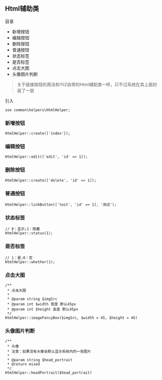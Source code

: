 ## Html辅助类

目录

- 新增按钮
- 编辑按钮
- 删除按钮
- 普通按钮
- 状态标签
- 是否标签
- 点击大图
- 头像图片判断

> 关于链接按钮的用法和Yii2自带的Html辅助类一样，只不过系统在其上面封装了一层

引入

```
use common\helpers\HtmlHelper;
```

### 新增按钮

```
HtmlHelper::create(['index']);
```

### 编辑按钮

```
HtmlHelper::edit(['edit', 'id' => 1]);
```

### 删除按钮

```
HtmlHelper::create(['delete', 'id' => 1]);
```

### 普通按钮

```
HtmlHelper::linkButton(['test', 'id' => 1], '测试');
```

### 状态标签

```
// 0：显示;1：隐藏
HtmlHelper::status(1);
```

### 是否标签

```
// 1：是;0：否
HtmlHelper::whether(1);
```

### 点击大图

```
/**
 * 点击大图
 *
 * @param string $imgSrc
 * @param int $width 宽度 默认45px
 * @param int $height 高度 默认45px
 */
HtmlHelper::imageFancyBox($imgSrc, $width = 45, $height = 45)
```

### 头像图片判断

```
/**
 * 头像
 * 注意：如果没有头像会默认显示系统内的一张图片
 * 
 * @param string $head_portrait
 * @return mixed
 */
HtmlHelper::headPortrait($head_portrait)
```
   